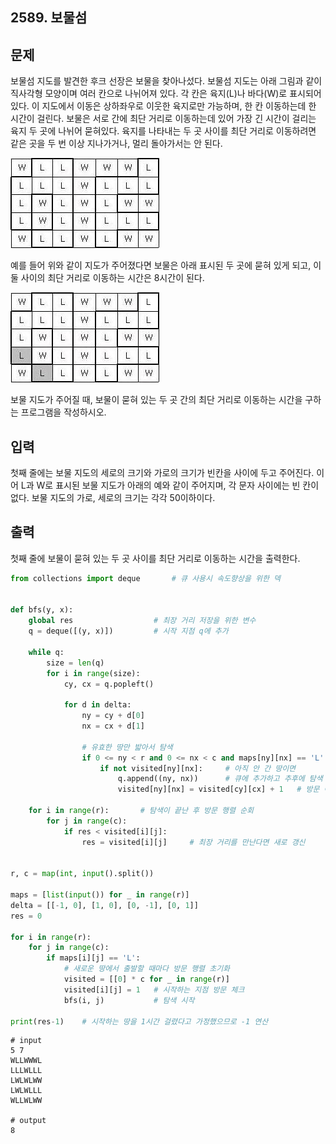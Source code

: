 ## 2589. 보물섬

## 문제

보물섬 지도를 발견한 후크 선장은 보물을 찾아나섰다. 보물섬 지도는 아래 그림과 같이 직사각형 모양이며 여러 칸으로 나뉘어져 있다. 각 칸은 육지(L)나 바다(W)로 표시되어 있다. 이 지도에서 이동은 상하좌우로 이웃한 육지로만 가능하며, 한 칸 이동하는데 한 시간이 걸린다. 보물은 서로 간에 최단 거리로 이동하는데 있어 가장 긴 시간이 걸리는 육지 두 곳에 나뉘어 묻혀있다. 육지를 나타내는 두 곳 사이를 최단 거리로 이동하려면 같은 곳을 두 번 이상 지나가거나, 멀리 돌아가서는 안 된다.

![img](G5.assets/보물섬1.jpg)

예를 들어 위와 같이 지도가 주어졌다면 보물은 아래 표시된 두 곳에 묻혀 있게 되고, 이 둘 사이의 최단 거리로 이동하는 시간은 8시간이 된다.

![img](G5.assets/보물섬2.jpg)

보물 지도가 주어질 때, 보물이 묻혀 있는 두 곳 간의 최단 거리로 이동하는 시간을 구하는 프로그램을 작성하시오.

## 입력

첫째 줄에는 보물 지도의 세로의 크기와 가로의 크기가 빈칸을 사이에 두고 주어진다. 이어 L과 W로 표시된 보물 지도가 아래의 예와 같이 주어지며, 각 문자 사이에는 빈 칸이 없다. 보물 지도의 가로, 세로의 크기는 각각 50이하이다.

## 출력

첫째 줄에 보물이 묻혀 있는 두 곳 사이를 최단 거리로 이동하는 시간을 출력한다.



```python
from collections import deque       # 큐 사용시 속도향상을 위한 덱


def bfs(y, x):
    global res                  # 최장 거리 저장을 위한 변수
    q = deque([(y, x)])         # 시작 지점 q에 추가

    while q:
        size = len(q)
        for i in range(size):
            cy, cx = q.popleft()

            for d in delta:
                ny = cy + d[0]
                nx = cx + d[1]

                # 유효한 땅만 밟아서 탐색
                if 0 <= ny < r and 0 <= nx < c and maps[ny][nx] == 'L':
                    if not visited[ny][nx]:     # 아직 안 간 땅이면
                        q.append((ny, nx))      # 큐에 추가하고 추후에 탐색
                        visited[ny][nx] = visited[cy][cx] + 1   # 방문 여부 행렬에 거리값 추가

    for i in range(r):       # 탐색이 끝난 후 방문 행렬 순회
        for j in range(c):
            if res < visited[i][j]:
                res = visited[i][j]     # 최장 거리를 만난다면 새로 갱신


r, c = map(int, input().split())

maps = [list(input()) for _ in range(r)]
delta = [[-1, 0], [1, 0], [0, -1], [0, 1]]
res = 0

for i in range(r):
    for j in range(c):
        if maps[i][j] == 'L':
            # 새로운 땅에서 출발할 때마다 방문 행렬 초기화
            visited = [[0] * c for _ in range(r)]
            visited[i][j] = 1   # 시작하는 지점 방문 체크
            bfs(i, j)           # 탐색 시작

print(res-1)    # 시작하는 땅을 1시간 걸렸다고 가정했으므로 -1 연산
```

```
# input
5 7
WLLWWWL
LLLWLLL
LWLWLWW
LWLWLLL
WLLWLWW

# output
8
```

